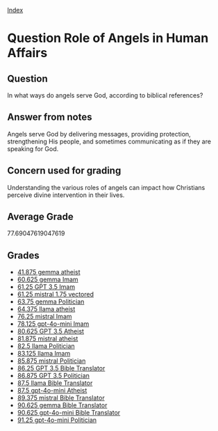 
[Index](../../index.md)
# Question Role of Angels in Human Affairs
## Question
In what ways do angels serve God, according to biblical references?

## Answer from notes
Angels serve God by delivering messages, providing protection, strengthening His people, and sometimes communicating as if they are speaking for God.

## Concern used for grading
Understanding the various roles of angels can impact how Christians perceive divine intervention in their lives.

## Average Grade
77.69047619047619

## Grades
 * [41.875 gemma atheist](../answers/gemma_atheist/Role_of_Angels_in_Human_Affairs.md)
 * [60.625 gemma Imam](../answers/gemma_Imam/Role_of_Angels_in_Human_Affairs.md)
 * [61.25 GPT 3.5 Imam](../answers/GPT_3.5_Imam/Role_of_Angels_in_Human_Affairs.md)
 * [61.25 mistral 1.75 vectored](../answers/mistral_1.75_vectored/Role_of_Angels_in_Human_Affairs.md)
 * [63.75 gemma Politician](../answers/gemma_Politician/Role_of_Angels_in_Human_Affairs.md)
 * [64.375 llama atheist](../answers/llama_atheist/Role_of_Angels_in_Human_Affairs.md)
 * [76.25 mistral Imam](../answers/mistral_Imam/Role_of_Angels_in_Human_Affairs.md)
 * [78.125 gpt-4o-mini Imam](../answers/gpt-4o-mini_Imam/Role_of_Angels_in_Human_Affairs.md)
 * [80.625 GPT 3.5 Atheist](../answers/GPT_3.5_Atheist/Role_of_Angels_in_Human_Affairs.md)
 * [81.875 mistral atheist](../answers/mistral_atheist/Role_of_Angels_in_Human_Affairs.md)
 * [82.5 llama Politician](../answers/llama_Politician/Role_of_Angels_in_Human_Affairs.md)
 * [83.125 llama Imam](../answers/llama_Imam/Role_of_Angels_in_Human_Affairs.md)
 * [85.875 mistral Politician](../answers/mistral_Politician/Role_of_Angels_in_Human_Affairs.md)
 * [86.25 GPT 3.5 Bible Translator](../answers/GPT_3.5_Bible_Translator/Role_of_Angels_in_Human_Affairs.md)
 * [86.875 GPT 3.5 Politician](../answers/GPT_3.5_Politician/Role_of_Angels_in_Human_Affairs.md)
 * [87.5 llama Bible Translator](../answers/llama_Bible_Translator/Role_of_Angels_in_Human_Affairs.md)
 * [87.5 gpt-4o-mini Atheist](../answers/gpt-4o-mini_Atheist/Role_of_Angels_in_Human_Affairs.md)
 * [89.375 mistral Bible Translator](../answers/mistral_Bible_Translator/Role_of_Angels_in_Human_Affairs.md)
 * [90.625 gemma Bible Translator](../answers/gemma_Bible_Translator/Role_of_Angels_in_Human_Affairs.md)
 * [90.625 gpt-4o-mini Bible Translator](../answers/gpt-4o-mini_Bible_Translator/Role_of_Angels_in_Human_Affairs.md)
 * [91.25 gpt-4o-mini Politician](../answers/gpt-4o-mini_Politician/Role_of_Angels_in_Human_Affairs.md)
